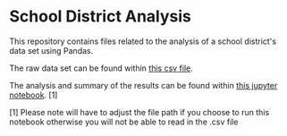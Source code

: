# School District Analysis

This repository contains files related to the analysis of a school district's data set using Pandas. 

The raw data set can be found within [this csv file](https://github.com/bbinvt/School_District_Analysis/blob/b65caf3590dcfdb43cb504237ad07479b3c3ed0b/new_full_student_data.csv).

The analysis and summary of the results can be found within [this jupyter notebook](https://github.com/bbinvt/School_District_Analysis/blob/e6323f717eacc88b88b9bc518dd2d0f3918d8168/Student_Data_Challenge_Starter_Code.ipynb). [1]

[1] Please note will have to adjust the file path if you choose to run this notebook otherwise you will not be able to read in the .csv file 
